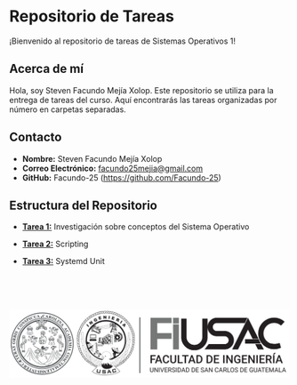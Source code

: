 # Repositorio de Tareas

¡Bienvenido al repositorio de tareas de Sistemas Operativos 1!

## Acerca de mí

Hola, soy Steven Facundo Mejía Xolop. Este repositorio se utiliza para la entrega de tareas del curso. Aquí encontrarás las tareas organizadas por número en carpetas separadas.

## Contacto

- **Nombre:** Steven Facundo Mejía Xolop
- **Correo Electrónico:** facundo25mejia@gmail.com
- **GitHub:** Facundo-25 (https://github.com/Facundo-25)

## Estructura del Repositorio

- **[Tarea 1:](https://github.com/Facundo-25/so1_actividades_202104160/blob/main/actividad1)** Investigación sobre conceptos del Sistema Operativo


- **[Tarea 2:](https://github.com/Facundo-25/so1_actividades_202104160/tree/main/actividad2)** Scripting


- **[Tarea 3:](https://github.com/Facundo-25/so1_actividades_202104160/tree/main/actividad3)** Systemd Unit


<br>
<br>
<br>

![Logo](actividad1/Multimedia/Logo.png)